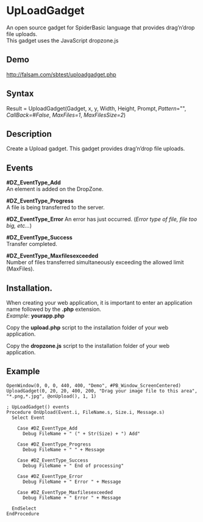 # UpLoadGadget
An open source gadget for SpiderBasic language that provides drag’n’drop file uploads.   
This gadget uses the JavaScript dropzone.js

## Demo  
http://falsam.com/sbtest/uploadgadget.php

## Syntax
Result = UploadGadget(Gadget, x, y, Width, Height, Prompt$, Pattern$="", _CallBack=#False_, _MaxFiles=1_, _MaxFilesSize=2_)

## Description
Create a Upload gadget. This gadget provides drag’n’drop file uploads.

## Events
**#DZ_EventType_Add**  
An element is added on the DropZone.   
 
**#DZ_EventType_Progress**  
A file is being transferred to the server.  

**#DZ_EventType_Error** 
An error has just occurred. (_Error type of file, file too big, etc..._)  

**#DZ_EventType_Success**  
Transfer completed.  
    
**#DZ_EventType_Maxfilesexceeded**  
Number of files transferred simultaneously exceeding the allowed limit (MaxFiles).

## Installation. 
When creating your web application, it is important to enter an application name followed by the **.php** extension.  
_Example_: **yourapp.php**  

Copy the **upload.php** script to the installation folder of your web application.  

Copy the **dropzone.js** script to the installation folder of your web application.  


## Example

```
OpenWindow(0, 0, 0, 440, 400, "Demo", #PB_Window_ScreenCentered)
UploadGadget(0, 20, 20, 400, 200, "Drag your image file to this area", "*.png,*.jpg", @onUpload(), 1, 1) 

; UpLoadGadget() events
Procedure OnUpload(Event.i, FileName.s, Size.i, Message.s)
  Select Event
      
    Case #DZ_EventType_Add
      Debug FileName + " (" + Str(Size) + ") Add"
        
    Case #DZ_EventType_Progress
      Debug FileName + " " + Message
      
    Case #DZ_EventType_Success
      Debug FileName + " End of processing"
      
    Case #DZ_EventType_Error
      Debug FileName + " Error " + Message
      
    Case #DZ_EventType_Maxfilesexceeded
      Debug FileName + " Error " + Message
      
  EndSelect  
EndProcedure
```

